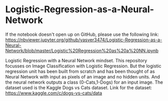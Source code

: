 # Logistic-Regression-as-a-Neural-Network
If the notebook doesn't open up on GitHub, please use the following link:
https://nbviewer.jupyter.org/github/yasver3474/Logistic-Regression-as-a-Neural-Network/blob/master/Logistic%20Regression%20as%20a%20NN.ipynb


Logistic Regression with a Neural Network mindset.
This repository focusses on Image Classification with Logistic Regression.
But the logistic regression unit has been built from scratch and has been thought of as Neural Network with input as pixels of an image and no hidden units. And the neural network outputs a class (0-Cats,1-Dogs) for an input image. 
The dataset used is the Kaggle Dogs vs Cats dataset.
Link for the dataset: https://www.kaggle.com/c/dogs-vs-cats/data
